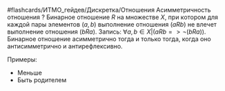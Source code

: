 #flashcards/ИТМО_гейдев/Дискретка/Отношения
Асимметричность отношения
?
Бинарное отношение $R$ на множестве $X$, при котором для каждой пары элементов $(a,b)$ выполнение отношения $(a R b)$ не влечет выполнение отношения $(b R a)$.
Запись: $\forall a,b \in X | (a R b => \lnot(b R a))$.
Бинарное отношение асимметрично тогда и только тогда, когда оно антисимметрично и антирефлексивно.


Примеры:
 - Меньше
 - Быть родителем

